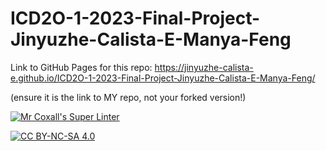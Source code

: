 # ICD2O-1-2023-Final-Project-Jinyuzhe-Calista-E-Manya-Feng

Link to GitHub Pages for this repo: https://jinyuzhe-calista-e.github.io/ICD2O-1-2023-Final-Project-Jinyuzhe-Calista-E-Manya-Feng/ 

(ensure it is the link to MY repo, not your forked version!)

[![Mr Coxall's Super Linter](https://github.com/<OWNER>/<REPOSITORY>/workflows/Mr%20Coxall's%20Super%20Linter/badge.svg)](https://github.com/<OWNER>/<REPOSITORY>/actions)

[![CC BY-NC-SA 4.0](https://img.shields.io/badge/License-CC%20BY--NC--SA%204.0-blue.svg)](./LICENSE)
